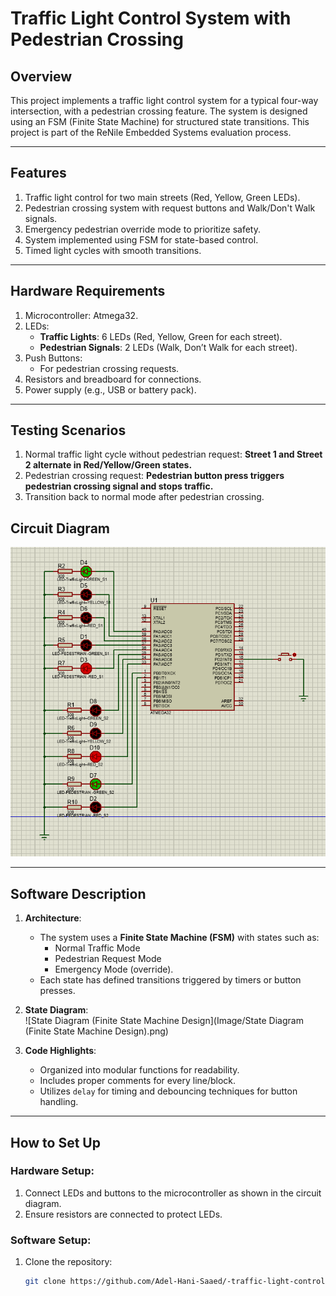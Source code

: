 # Traffic Light Control System with Pedestrian Crossing

## Overview
This project implements a traffic light control system for a typical four-way intersection, with a pedestrian crossing feature. The system is designed using an FSM (Finite State Machine) for structured state transitions. This project is part of the ReNile Embedded Systems evaluation process.

---

## Features
1. Traffic light control for two main streets (Red, Yellow, Green LEDs).
2. Pedestrian crossing system with request buttons and Walk/Don't Walk signals.
3. Emergency pedestrian override mode to prioritize safety.
4. System implemented using FSM for state-based control.
5. Timed light cycles with smooth transitions.

---

## Hardware Requirements
1. Microcontroller: Atmega32.
2. LEDs:
   - **Traffic Lights**: 6 LEDs (Red, Yellow, Green for each street).
   - **Pedestrian Signals**: 2 LEDs (Walk, Don’t Walk for each street).
3. Push Buttons:
   - For pedestrian crossing requests.
4. Resistors and breadboard for connections.
5. Power supply (e.g., USB or battery pack).

---

## Testing Scenarios
1. Normal traffic light cycle without pedestrian request:
**Street 1 and Street 2 alternate in Red/Yellow/Green states.**
2. Pedestrian crossing request:
**Pedestrian button press triggers pedestrian crossing signal and stops traffic.**
3. Transition back to normal mode after pedestrian crossing.



## Circuit Diagram
<div align="center">
  <img src="Image/Hardware image.png" alt=" Project Features " width="650">
</div>

---

## Software Description
1. **Architecture**:  
   - The system uses a **Finite State Machine (FSM)** with states such as:
     - Normal Traffic Mode
     - Pedestrian Request Mode
     - Emergency Mode (override).
   - Each state has defined transitions triggered by timers or button presses.

2. **State Diagram**:  
![State Diagram (Finite State Machine Design](Image/State Diagram (Finite State Machine Design).png)

3. **Code Highlights**:
   - Organized into modular functions for readability.
   - Includes proper comments for every line/block.
   - Utilizes `delay` for timing and debouncing techniques for button handling.

---

## How to Set Up
### Hardware Setup:
1. Connect LEDs and buttons to the microcontroller as shown in the circuit diagram.
2. Ensure resistors are connected to protect LEDs.

### Software Setup:
1. Clone the repository:
   ```bash
   git clone https://github.com/Adel-Hani-Saaed/-traffic-light-control-system-for-a-typical-four-way-intersection-including-a-pedestrian-crossing.git

